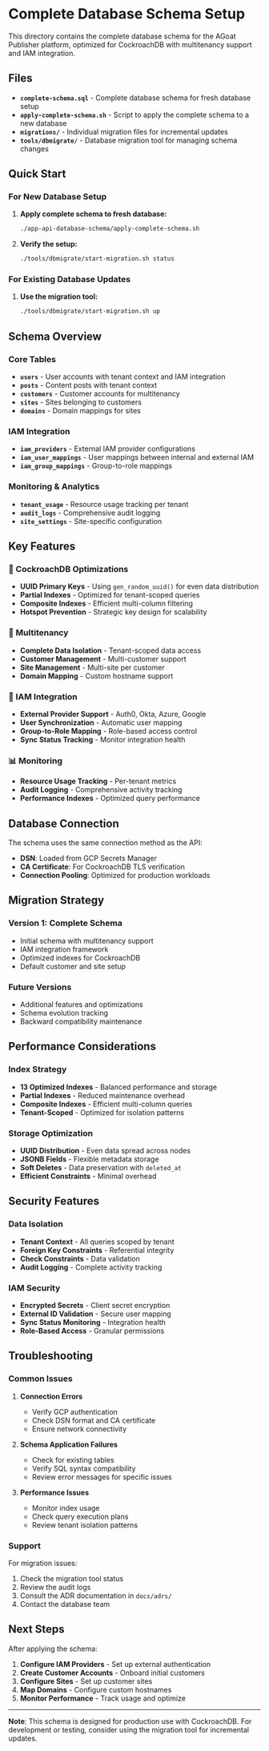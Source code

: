 # Complete Database Schema Setup

This directory contains the complete database schema for the AGoat Publisher platform, optimized for CockroachDB with multitenancy support and IAM integration.

## Files

- **`complete-schema.sql`** - Complete database schema for fresh database setup
- **`apply-complete-schema.sh`** - Script to apply the complete schema to a new database
- **`migrations/`** - Individual migration files for incremental updates
- **`tools/dbmigrate/`** - Database migration tool for managing schema changes

## Quick Start

### For New Database Setup

1. **Apply complete schema to fresh database:**
   ```bash
   ./app-api-database-schema/apply-complete-schema.sh
   ```

2. **Verify the setup:**
   ```bash
   ./tools/dbmigrate/start-migration.sh status
   ```

### For Existing Database Updates

1. **Use the migration tool:**
   ```bash
   ./tools/dbmigrate/start-migration.sh up
   ```

## Schema Overview

### Core Tables
- **`users`** - User accounts with tenant context and IAM integration
- **`posts`** - Content posts with tenant context
- **`customers`** - Customer accounts for multitenancy
- **`sites`** - Sites belonging to customers
- **`domains`** - Domain mappings for sites

### IAM Integration
- **`iam_providers`** - External IAM provider configurations
- **`iam_user_mappings`** - User mappings between internal and external IAM
- **`iam_group_mappings`** - Group-to-role mappings

### Monitoring & Analytics
- **`tenant_usage`** - Resource usage tracking per tenant
- **`audit_logs`** - Comprehensive audit logging
- **`site_settings`** - Site-specific configuration

## Key Features

### 🚀 CockroachDB Optimizations
- **UUID Primary Keys** - Using `gen_random_uuid()` for even data distribution
- **Partial Indexes** - Optimized for tenant-scoped queries
- **Composite Indexes** - Efficient multi-column filtering
- **Hotspot Prevention** - Strategic key design for scalability

### 🔐 Multitenancy
- **Complete Data Isolation** - Tenant-scoped data access
- **Customer Management** - Multi-customer support
- **Site Management** - Multi-site per customer
- **Domain Mapping** - Custom hostname support

### 🔑 IAM Integration
- **External Provider Support** - Auth0, Okta, Azure, Google
- **User Synchronization** - Automatic user mapping
- **Group-to-Role Mapping** - Role-based access control
- **Sync Status Tracking** - Monitor integration health

### 📊 Monitoring
- **Resource Usage Tracking** - Per-tenant metrics
- **Audit Logging** - Comprehensive activity tracking
- **Performance Indexes** - Optimized query performance

## Database Connection

The schema uses the same connection method as the API:
- **DSN**: Loaded from GCP Secrets Manager
- **CA Certificate**: For CockroachDB TLS verification
- **Connection Pooling**: Optimized for production workloads

## Migration Strategy

### Version 1: Complete Schema
- Initial schema with multitenancy support
- IAM integration framework
- Optimized indexes for CockroachDB
- Default customer and site setup

### Future Versions
- Additional features and optimizations
- Schema evolution tracking
- Backward compatibility maintenance

## Performance Considerations

### Index Strategy
- **13 Optimized Indexes** - Balanced performance and storage
- **Partial Indexes** - Reduced maintenance overhead
- **Composite Indexes** - Efficient multi-column queries
- **Tenant-Scoped** - Optimized for isolation patterns

### Storage Optimization
- **UUID Distribution** - Even data spread across nodes
- **JSONB Fields** - Flexible metadata storage
- **Soft Deletes** - Data preservation with `deleted_at`
- **Efficient Constraints** - Minimal overhead

## Security Features

### Data Isolation
- **Tenant Context** - All queries scoped by tenant
- **Foreign Key Constraints** - Referential integrity
- **Check Constraints** - Data validation
- **Audit Logging** - Complete activity tracking

### IAM Security
- **Encrypted Secrets** - Client secret encryption
- **External ID Validation** - Secure user mapping
- **Sync Status Monitoring** - Integration health
- **Role-Based Access** - Granular permissions

## Troubleshooting

### Common Issues

1. **Connection Errors**
   - Verify GCP authentication
   - Check DSN format and CA certificate
   - Ensure network connectivity

2. **Schema Application Failures**
   - Check for existing tables
   - Verify SQL syntax compatibility
   - Review error messages for specific issues

3. **Performance Issues**
   - Monitor index usage
   - Check query execution plans
   - Review tenant isolation patterns

### Support

For migration issues:
1. Check the migration tool status
2. Review the audit logs
3. Consult the ADR documentation in `docs/adrs/`
4. Contact the database team

## Next Steps

After applying the schema:

1. **Configure IAM Providers** - Set up external authentication
2. **Create Customer Accounts** - Onboard initial customers
3. **Configure Sites** - Set up customer sites
4. **Map Domains** - Configure custom hostnames
5. **Monitor Performance** - Track usage and optimize

---

**Note**: This schema is designed for production use with CockroachDB. For development or testing, consider using the migration tool for incremental updates.
